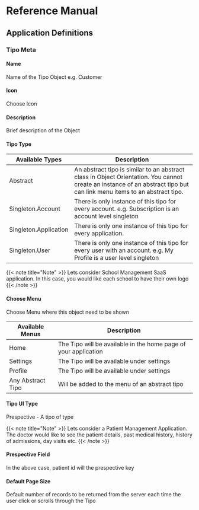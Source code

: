 # Reference Manual

## Application Definitions

### Tipo Meta

#### Name
Name of the Tipo Object e.g. Customer 

#### Icon
Choose Icon

#### Description
Brief description of the Object 

#### Tipo Type
Available Types |  Description 
------------ | ------------
Abstract | An abstract tipo is similar to an abstract class in Object Orientation. You cannot create an instance of an abstract tipo but can link menu items to an abstract tipo.
Singleton.Account | There is only instance of this tipo for every account. e.g. Subscription is an account level singleton
Singleton.Application | There is only one instance of this tipo for every application. 
Singleton.User | There is only one instance of this tipo for every user with an account. e.g. My Profile is a user level singleton


{{< note title="Note" >}}
Lets consider School Management SaaS application. In this case, you would like each school to have their own logo
{{< /note >}}


#### Choose Menu

Choose Menu where this object need to be shown

Available Menus |  Description 
------------ | ------------
Home | The Tipo will be available in the home page of your application
Settings | The Tipo will be available under settings
Profile | The Tipo will be available under settings 
Any Abstract Tipo | Will be added to the menu of an abstract tipo

#### Tipo UI Type
Prespective - A tipo of type

{{< note title="Note" >}}
Lets consider a Patient Management Application. The doctor would like to see the patient details, past medical history, history of admissions, day visits etc. 
{{< /note >}}


#### Prespective Field
In the above case, patient id will the prespective key

#### Default Page Size
Default number of records to be returned from the server each time the user click or scrolls through the Tipo



